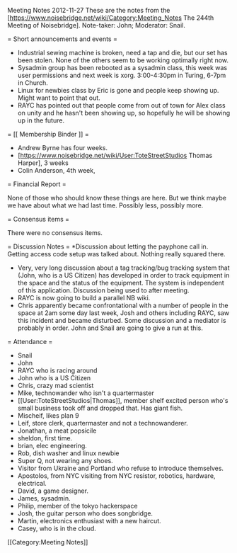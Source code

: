 Meeting Notes 2012-11-27 
 These are the notes from the [https://www.noisebridge.net/wiki/Category:Meeting_Notes The 244th Meeting of Noisebridge]. Note-taker: John; Moderator: Snail.
 
= Short announcements and events =
* Industrial sewing machine is broken, need a tap and die, but our set has been stolen. None of the others seem to be working optimally right now.
* Sysadmin group has been rebooted as a sysadmin class, this week was user permissions and next week is xorg. 3:00-4:30pm in Turing, 6-7pm in Church.
* Linux for newbies class by Eric is gone and people keep showing up. Might want to point that out.
* RAYC has pointed out that people come from out of town for Alex class on unity and he hasn't been showing up, so hopefully he will be showing up in the future.

= [[ Membership Binder ]] =
* Andrew Byrne has four weeks.
* [https://www.noisebridge.net/wiki/User:ToteStreetStudios Thomas Harper], 3 weeks
* Colin Anderson, 4th week,

= Financial Report =

None of those who should know these things are here. But we think maybe we have about what we had last time. Possibly less, possibly more. 

= Consensus items =

There were no consensus items.

= Discussion Notes =
*Discussion about letting the payphone call in. Getting access code setup was talked about. Nothing really squared there.
* Very, very long discussion about a tag tracking/bug tracking system that (John, who is a US Citizen) has developed in order to track equipment in the space and the status of the equipment. The system is independent of this application. Discussion being used to after meeting.
* RAYC is now going to build a parallel NB wiki.  
* Chris apparently became confrontational with a number of people in the space at 2am some day last week, Josh and others including RAYC, saw this incident and became disturbed. Some discussion and a mediator is probably in order. John and Snail are going to give a run at this.

= Attendance =
* Snail
* John
* RAYC who is racing around
* John who is a US Citizen
* Chris, crazy mad scientist
* Mike, technowander who isn't a quartermaster
* [[User:ToteStreetStudios|Thomas]], member shelf excited person who's small business took off and dropped that. Has giant fish.
* Mischeif, likes plan 9
* Leif, store clerk, quartermaster and not a technowanderer.
* Jonathan, a meat popsicile
* sheldon, first time.
* brian, elec engineering.
* Rob, dish washer and linux newbie
* Super Q, not wearing any shoes.
* Visitor from Ukraine and Portland who refuse to introduce themselves.
* Apostolos, from NYC visiting from NYC resistor, robotics, hardware, electrical.
* David, a game designer.
* James, sysadmin.
* Philip, member of the tokyo hackerspace
* Josh, the guitar person who does songbridge.
* Martin, electronics enthusiast with a new haircut.
* Casey, who is in the cloud.

[[Category:Meeting Notes]]